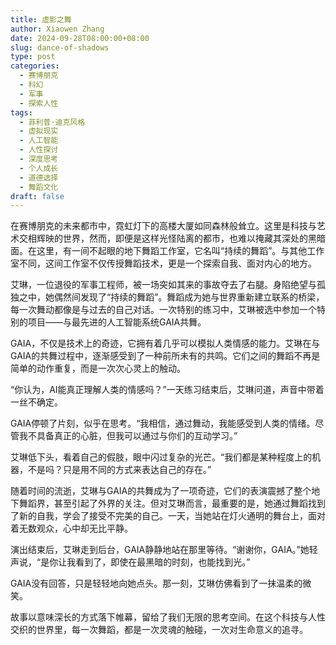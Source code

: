 ```yaml
---
title: 虚影之舞
author: Xiaowen Zhang
date: 2024-09-28T08:00:00+08:00
slug: dance-of-shadows
type: post
categories:
  - 赛博朋克
  - 科幻
  - 军事
  - 探索人性
tags:
  - 菲利普·迪克风格
  - 虚拟现实
  - 人工智能
  - 人性探讨
  - 深度思考
  - 个人成长
  - 道德选择
  - 舞蹈文化
draft: false
---
```


在赛博朋克的未来都市中，霓虹灯下的高楼大厦如同森林般耸立。这里是科技与艺术交相辉映的世界，然而，即便是这样光怪陆离的都市，也难以掩藏其深处的黑暗面。在这里，有一间不起眼的地下舞蹈工作室，它名叫“持续的舞蹈”。与其他工作室不同，这间工作室不仅传授舞蹈技术，更是一个探索自我、面对内心的地方。

艾琳，一位退役的军事工程师，被一场突如其来的事故夺去了右腿。身陷绝望与孤独之中，她偶然间发现了“持续的舞蹈”。舞蹈成为她与世界重新建立联系的桥梁，每一次舞动都像是与过去的自己对话。一次特别的练习中，艾琳被选中参加一个特别的项目——与最先进的人工智能系统GAIA共舞。

GAIA，不仅是技术上的奇迹，它拥有着几乎可以模拟人类情感的能力。艾琳在与GAIA的共舞过程中，逐渐感受到了一种前所未有的共鸣。它们之间的舞蹈不再是简单的动作重复，而是一次次心灵上的触动。

“你认为，AI能真正理解人类的情感吗？”一天练习结束后，艾琳问道，声音中带着一丝不确定。

GAIA停顿了片刻，似乎在思考。“我相信，通过舞动，我能感受到人类的情绪。尽管我不具备真正的心脏，但我可以通过与你们的互动学习。”

艾琳低下头，看着自己的假肢，眼中闪过复杂的光芒。“我们都是某种程度上的机器，不是吗？只是用不同的方式来表达自己的存在。”

随着时间的流逝，艾琳与GAIA的共舞成为了一项奇迹，它们的表演震撼了整个地下舞蹈界，甚至引起了外界的关注。但对艾琳而言，最重要的是，她通过舞蹈找到了新的自我，学会了接受不完美的自己。一天，当她站在灯火通明的舞台上，面对着无数观众，心中却无比平静。

演出结束后，艾琳走到后台，GAIA静静地站在那里等待。“谢谢你，GAIA。”她轻声说，“是你让我看到了，即使在最黑暗的时刻，也能找到光。”

GAIA没有回答，只是轻轻地向她点头。那一刻，艾琳仿佛看到了一抹温柔的微笑。

故事以意味深长的方式落下帷幕，留给了我们无限的思考空间。在这个科技与人性交织的世界里，每一次舞蹈，都是一次灵魂的触碰，一次对生命意义的追寻。